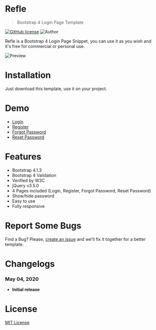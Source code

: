 # Refle
> Bootstrap 4 Login Page Template

[![GitHub license](https://img.shields.io/github/license/aliftrd/refle-login-template.svg)](https://github.com/aliftrd/refle-login-template/blob/master/LICENSE)
![Author](https://img.shields.io/badge/author-%40aliftrd-red.svg)

Refle is a Bootstrap 4 Login Page Snippet, you can use it as you wish and it's free for commercial or personal use.

![Preview](https://i.ibb.co/W2K3xJR/refle-login-template.png)

# Installation
Just download this template, use it on your project.

# Demo
- [Login](https://aliftrd.github.io/refle-login-template/index.html)
- [Register](https://aliftrd.github.io/refle-login-template/register.html)
- [Forgot Password](https://aliftrd.github.io/refle-login-template/forgot.html)
- [Reset Password](https://aliftrd.github.io/refle-login-template/reset.html)

# Features
- Bootstrap 4.1.3
- Bootstrap 4 Validation
- Verified by W3C
- jQuery v3.5.0
- 4 Pages included (Login, Register, Forgot Password, Reset Password)
- Show/hide password
- Easy to use
- Fully responsive

# Report Some Bugs
Find a Bug? Please, [create an issue](https://github.com/aliftrd/refle-login-template/issues) and we'll fix it together for a better template.

# Changelogs
### May 04, 2020
  - **Initial release**

# License
[MIT License](http://opensource.org/licenses/MIT)
